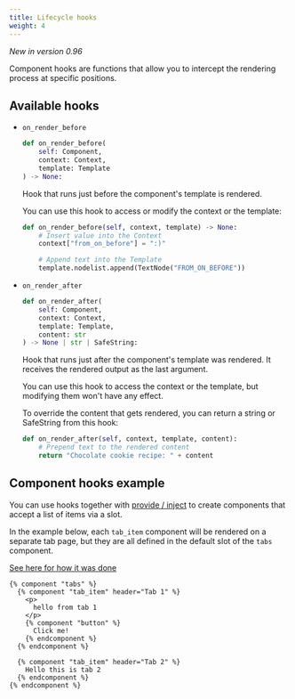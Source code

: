 ```yaml
---
title: Lifecycle hooks
weight: 4
---
```


_New in version 0.96_

Component hooks are functions that allow you to intercept the rendering process at specific positions.

## Available hooks

- `on_render_before`

  ```py
  def on_render_before(
      self: Component,
      context: Context,
      template: Template
  ) -> None:
  ```

  Hook that runs just before the component's template is rendered.

  You can use this hook to access or modify the context or the template:

  ```py
  def on_render_before(self, context, template) -> None:
      # Insert value into the Context
      context["from_on_before"] = ":)"

      # Append text into the Template
      template.nodelist.append(TextNode("FROM_ON_BEFORE"))
  ```

- `on_render_after`

  ```py
  def on_render_after(
      self: Component,
      context: Context,
      template: Template,
      content: str
  ) -> None | str | SafeString:
  ```

  Hook that runs just after the component's template was rendered.
  It receives the rendered output as the last argument.

  You can use this hook to access the context or the template, but modifying
  them won't have any effect.

  To override the content that gets rendered, you can return a string or SafeString from this hook:

  ```py
  def on_render_after(self, context, template, content):
      # Prepend text to the rendered content
      return "Chocolate cookie recipe: " + content
  ```

## Component hooks example

You can use hooks together with [provide / inject](#how-to-use-provide--inject) to create components
that accept a list of items via a slot.

In the example below, each `tab_item` component will be rendered on a separate tab page, but they are all defined in the default slot of the `tabs` component.

[See here for how it was done](https://github.com/EmilStenstrom/django-components/discussions/540)

```django
{% component "tabs" %}
  {% component "tab_item" header="Tab 1" %}
    <p>
      hello from tab 1
    </p>
    {% component "button" %}
      Click me!
    {% endcomponent %}
  {% endcomponent %}

  {% component "tab_item" header="Tab 2" %}
    Hello this is tab 2
  {% endcomponent %}
{% endcomponent %}
```
